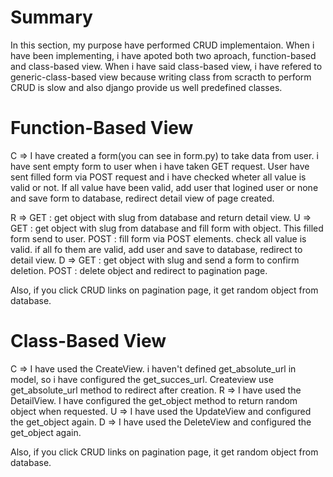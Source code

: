 # Summary
In this section, my purpose have performed CRUD implementaion. When i have been implementing, i have apoted both two aproach, function-based and class-based view. When i have said class-based view, i have refered to generic-class-based view because writing class from scracth to perform CRUD is slow and also django provide us well predefined classes. 

# Function-Based View
C => I have created a form(you can see in form.py) to take data from user. i have sent empty form to user when i have taken GET request. User have sent filled form via POST request and i have checked wheter all value is valid or not. If all value have been valid, add user that logined user or none and save form to database, redirect detail view of page created.

R => GET : get object with slug from database and return detail view.
U => GET : get object with slug from database and fill form with object. This filled form send to user. 
    POST : fill form via POST elements. check all value is valid.  if all fo them are valid, add user and save to database, redirect to detail view.
D => GET : get object with slug and send a form to confirm deletion.
    POST : delete object and redirect to pagination page. 

Also, if you click CRUD links on pagination page, it get random object from database.

# Class-Based View
C =>  I have used the CreateView. i haven't defined get_absolute_url in model, so i have configured the get_succes_url. Createview use get_absolute_url method to 
    redirect after creation. 
R => I have used the DetailView. I have configured the get_object method to return random object when requested.
U => I have used the UpdateView and configured the get_object again. 
D => I have used the DeleteView and configured the get_object again. 

Also, if you click CRUD links on pagination page, it get random object from database.
